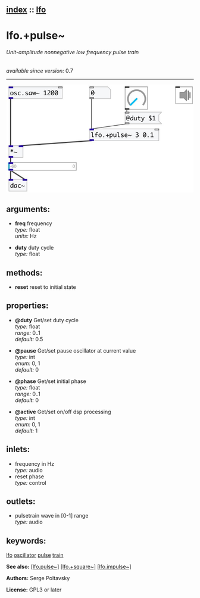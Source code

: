 [index](index.html) :: [lfo](category_lfo.html)
---

# lfo.+pulse~

###### Unit-amplitude nonnegative low frequency pulse train

*available since version:* 0.7

---




[![example](../examples/img/lfo.%2Bpulse~.jpg)](../examples/pd/lfo.%2Bpulse~.pd)



## arguments:

* **freq**
frequency<br>
_type:_ float<br>
_units:_ Hz<br>

* **duty**
duty cycle<br>
_type:_ float<br>



## methods:

* **reset**
reset to initial state<br>




## properties:

* **@duty** 
Get/set duty cycle<br>
_type:_ float<br>
_range:_ 0..1<br>
_default:_ 0.5<br>

* **@pause** 
Get/set pause oscillator at current value<br>
_type:_ int<br>
_enum:_ 0, 1<br>
_default:_ 0<br>

* **@phase** 
Get/set initial phase<br>
_type:_ float<br>
_range:_ 0..1<br>
_default:_ 0<br>

* **@active** 
Get/set on/off dsp processing<br>
_type:_ int<br>
_enum:_ 0, 1<br>
_default:_ 1<br>



## inlets:

* frequency in Hz<br>
_type:_ audio
* reset phase<br>
_type:_ control



## outlets:

* pulsetrain wave in [0-1] range<br>
_type:_ audio



## keywords:

[lfo](keywords/lfo.html)
[oscillator](keywords/oscillator.html)
[pulse](keywords/pulse.html)
[train](keywords/train.html)



**See also:**
[\[lfo.pulse~\]](lfo.pulse~.html)
[\[lfo.+square~\]](lfo.%2Bsquare~.html)
[\[lfo.impulse~\]](lfo.impulse~.html)




**Authors:** Serge Poltavsky




**License:** GPL3 or later





